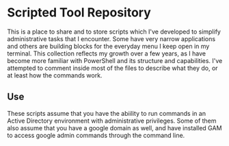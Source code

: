 # Scripted Tool Repository

This is a place to share and to store scripts which I've developed to simplify administrative tasks that I encounter. Some have very narrow applications and others are building blocks for the everyday menu I keep open in my terminal. This collection reflects my growth over a few years, as I have become more familiar with PowerShell and its structure and capabilities. I've attempted to comment inside most of the files to describe what they do, or at least how the commands work. 
## Use

These scripts assume that you have the abiility to run commands in an Active Directory environment with administrative privileges. Some of them also assume that you have a google domain as well, and have installed GAM to access google admin commands through the command line. 
